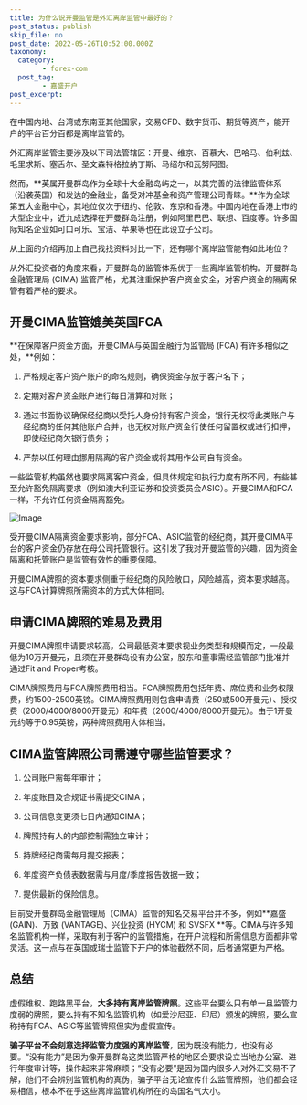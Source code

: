 ```yaml
---
title: 为什么说开曼监管是外汇离岸监管中最好的？
post_status: publish
skip_file: no
post_date: 2022-05-26T10:52:00.000Z
taxonomy:
  category:
        - forex-com
  post_tag:
        - 嘉盛开户
post_excerpt: 
---
```

在中国内地、台湾或东南亚其他国家，交易CFD、数字货币、期货等资产，能开户的平台百分百都是离岸监管的。

外汇离岸监管主要涉及以下司法管辖区：开曼、维京、百慕大、巴哈马、伯利兹、毛里求斯、塞舌尔、圣文森特格拉纳丁斯、马绍尔和瓦努阿图。

然而，**英属开曼群岛作为全球十大金融岛屿之一，以其完善的法律监管体系（沿袭英国）和发达的金融业，备受对冲基金和资产管理公司青睐。**作为全球第五大金融中心，其地位仅次于纽约、伦敦、东京和香港。中国内地在香港上市的大型企业中，近九成选择在开曼群岛注册，例如阿里巴巴、联想、百度等。许多国际知名企业如可口可乐、宝洁、苹果等也在此设立子公司。

从上面的介绍再加上自己找找资料对比一下，还有哪个离岸监管能有如此地位？

从外汇投资者的角度来看，开曼群岛的监管体系优于一些离岸监管机构。开曼群岛金融管理局 (CIMA) 监管严格，尤其注重保护客户资金安全，对客户资金的隔离保管有着严格的要求。

## 开曼CIMA监管媲美英国FCA

**在保障客户资金方面，开曼CIMA与英国金融行为监管局 (FCA) 有许多相似之处，**例如：

1. 严格规定客户资产账户的命名规则，确保资金存放于客户名下；

1. 定期对客户资金账户进行每日清算和对账；

1. 通过书面协议确保经纪商以受托人身份持有客户资金，银行无权将此类账户与经纪商的任何其他账户合并，也无权对账户资金行使任何留置权或进行扣押，即使经纪商欠银行债务；

1. 严禁以任何理由挪用隔离的客户资金或将其用作公司自有资金。

一些监管机构虽然也要求隔离客户资金，但具体规定和执行力度有所不同，有些甚至允许豁免隔离要求（例如澳大利亚证券和投资委员会ASIC）。开曼CIMA和FCA一样，不允许任何资金隔离豁免。

![Image](https://prod-files-secure.s3.us-west-2.amazonaws.com/39ed1227-6d7d-4570-be36-9ccd4a2c4241/bd849744-3fcb-4a37-8312-357962c8f065/image.png?X-Amz-Algorithm=AWS4-HMAC-SHA256&X-Amz-Content-Sha256=UNSIGNED-PAYLOAD&X-Amz-Credential=ASIAZI2LB466YVOP42Y6%2F20250601%2Fus-west-2%2Fs3%2Faws4_request&X-Amz-Date=20250601T221344Z&X-Amz-Expires=3600&X-Amz-Security-Token=IQoJb3JpZ2luX2VjEBYaCXVzLXdlc3QtMiJHMEUCIQDEbpa8Hq7NQMe6WCBTpprIiVF2tNFToY5cnBduEznjaQIgeDBJh%2FlTkKBw5tkllMuMJ6bhIfcofJs4D6eIkN64cG4qiAQI3%2F%2F%2F%2F%2F%2F%2F%2F%2F%2F%2FARAAGgw2Mzc0MjMxODM4MDUiDNJfXzt66E3hTGJnFircAzo%2FekXZQ4rVzOu01Hf14ucIG6Zl7wEiticr9xwdKUL5wYB3JbKx%2BhdOHXzPOcBi0u4SmHzR5NDOgDoMYwR2bFm%2F9E%2BBMeabURBrJX3PxkQMQY75%2F9scArmfpDOIofOPMKBrdOo7rbqVSVyArsAV%2FJEti1Uaej729mI779yxY0QGkIziQ%2BLM4QsBpZmRaB35W2U02qWuxBGyJCB%2Bw8GKS%2FQjGiLvd8Fqf7ypnlNxQKBSLKX41U9j2aEJrn5wI1QUYlw4DNXxaV5ZugHRGl1PgJeFxob2OrCHIauDtzP2KXwOurFeu641a7k3EViie35zWPnT7ndU4KbtDQdU2iH93k9OHTMzP8P3Hhx3NEgdvKOPNU%2B5Quel1aHIitQao%2FuuIGKX01sPEMwZ%2FwBNXyXHI1uGJHVqcJmGKv4E9bs3Fgj8IKNR7Ln4LykwhUGfBu1jjxe0%2BW8eImW8tMtSY7eUiCCU4tfheSd8PG274bmZIrU6mUUrAA3cIU9u54g9XcMCd%2BrY4GBEbfYhOGoiYy%2BE0AjF8xVfzQKhxHoTzTF28Bu4LU45Z4z2zwDWnl7YNnRTA9XDNuT%2BxZHWjLybM4GnqAyVTjnR1bUY1byUMnd0c8WpaaF6TbEk%2Fr4%2F8448MNSO88EGOqUBZNyVF90sYOgdetLVaAdF1yccouUJOlTKBCc1FICOD%2FVP4LXR7hiPM9k0k2DU8IOihnTaeadMdeLada1I5NsYvvCU7vVNY0GohX08Z2Xnx0eAOYo5qM8kfGuptgKn2WIXDMiYg1fn9vSvP5cKBAJwxN1kYQPYmDUucLrmFlqCDpXk9L%2BEZx83D%2FAZ72wOwlu1VqoLphRMsxVuz1Ku4MaySXV8ORK9&X-Amz-Signature=74eafc2c1ce87314472b126afd2fd2a4db90b409ea684ab13004c7cc5145a34c&X-Amz-SignedHeaders=host&x-id=GetObject)

受开曼CIMA隔离资金要求影响，部分FCA、ASIC监管的经纪商，其开曼CIMA平台的客户资金仍存放在母公司托管银行。这引发了我对开曼监管的兴趣，因为资金隔离和托管账户是监管有效性的重要保障。

开曼CIMA牌照的资本要求侧重于经纪商的风险敞口，风险越高，资本要求越高。这与FCA计算牌照所需资本的方式大体相同。

## **申请CIMA牌照的难易及费用**

开曼CIMA牌照申请要求较高。公司最低资本要求视业务类型和规模而定，一般最低为10万开曼元，且须在开曼群岛设有办公室，股东和董事需经监管部门批准并通过Fit and Proper考核。

CIMA牌照费用与FCA牌照费用相当。FCA牌照费用包括年费、席位费和业务权限费，约1500-2500英镑。CIMA牌照费用则包含申请费（250或500开曼元）、授权费（2000/4000/8000开曼元）和年费（2000/4000/8000开曼元）。由于1开曼元约等于0.95英镑，两种牌照费用大体相当。

## CIMA监管牌照公司需遵守哪些监管要求？

1. 公司账户需每年审计；

1. 年度账目及合规证书需提交CIMA；

1. 公司信息变更须七日内通知CIMA；

1. 牌照持有人的内部控制需独立审计；

1. 持牌经纪商需每月提交报表；

1. 年度资产负债表数据需与月度/季度报告数据一致；

1. 提供最新的保险信息。

目前受开曼群岛金融管理局（CIMA）监管的知名交易平台并不多，例如**嘉盛 (GAIN)、万致 (VANTAGE)、兴业投资 (HYCM) 和 SVSFX **等。CIMA与许多知名监管机构一样，采取有利于客户的监管措施，在开户流程和所需信息方面都非常灵活。这一点与在英国或瑞士监管下开户的体验截然不同，后者通常更为严格。

## 总结

虚假维权、跑路黑平台，**大多持有离岸监管牌照**。这些平台要么只有单一且监管力度弱的牌照，要么持有不知名监管机构（如爱沙尼亚、印尼）颁发的牌照，要么宣称持有FCA、ASIC等监管牌照但实为虚假宣传。

**骗子平台不会刻意选择监管力度强的离岸监管**，因为既没有能力，也没有必要。“没有能力”是因为像开曼群岛这类监管严格的地区会要求设立当地办公室、进行年度审计等，操作起来非常麻烦；“没有必要”是因为国内很多人对外汇交易不了解，他们不会辨别监管机构的真伪，骗子平台无论宣传什么监管牌照，他们都会轻易相信，根本不在乎这些离岸监管机构所在的岛国名气大小。